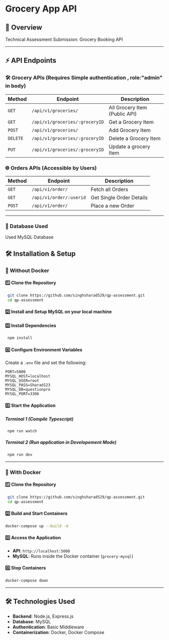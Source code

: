 # Grocery App API

## 📌 Overview

Technical Assessment Submission: Grocery Booking API

---

## ⚡ API Endpoints

### 🛠️ Grocery APIs (Requires Simple authentication , role:"admin" in body)

| Method   | Endpoint                       | Description                   |
| -------- | ------------------------------ | ----------------------------- |
| `GET`    | `/api/v1/groceries/`           | All Grocery Item (Public API) |
| `GET`    | `/api/v1/groceries/:groceryID` | Get a Grocery Item            |
| `POST`   | `/api/v1/groceries/`           | Add Grocery Item              |
| `DELETE` | `/api/v1/groceries/:groceryID` | Delete a Grocery Item         |
| `PUT`    | `/api/v1/groceries/:groceryID` | Update a grocery Item         |

### 🌐 Orders APIs (Accessible by Users)

| Method | Endpoint                | Description              |
| ------ | ----------------------- | ------------------------ |
| `GET`  | `/api/v1/order/`        | Fetch all Orders         |
| `GET`  | `/api/v1/order/:userid` | Get Single Order Details |
| `POST` | `/api/v1/order/`        | Place a new Order        |

---

### 📅 Database Used

Used MySQL Database

## 🛠️ Installation & Setup

### 🔹 Without Docker

#### 1️⃣ Clone the Repository

```sh
 git clone https://github.com/singhsharad529/qp-assessment.git
 cd qp-assessment
```

#### 2️⃣ Install and Setup MySQL on your local machine

#### 3️⃣ Install Dependencies

```sh
 npm install
```

#### 4️⃣ Configure Environment Variables

Create a `.env` file and set the following:

```
PORT=5000
MYSQL_HOST=localhost
MYSQL_USER=root
MYSQL_PASS=Sharad123
MYSQL_DB=questionpro
MYSQL_PORT=3306
```

#### 5️⃣ Start the Application

##### Terminal 1 (Compile Typescript)

```sh
 npm run watch
```

##### Terminal 2 (Run application in Developement Mode)

```sh
 npm run dev
```

---

### 🔹 With Docker

#### 1️⃣ Clone the Repository

```sh
 git clone https://github.com/singhsharad529/qp-assessment.git
 cd qp-assessment
```

#### 2️⃣ Build and Start Containers

```sh
docker-compose up --build -d
```

#### 3️⃣ Access the Application

- **API**: `http://localhost:5000`
- **MySQL**: Runs inside the Docker container (`grocery-mysql`)

#### 4️⃣ Stop Containers

```sh
docker-compose down
```

---

## 🛠 Technologies Used

- **Backend**: Node.js, Express.js
- **Database**: MySQL
- **Authentication**: Basic Middleware
- **Containerization**: Docker, Docker Compose
